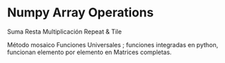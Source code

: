 # Numpy Array Operations 
Suma 
Resta
Multiplicación 
Repeat & Tile

Método mosaico
Funciones Universales ; funciones integradas en python, funcionan elemento por elemento en Matrices completas. 
